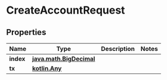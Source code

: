 
# CreateAccountRequest

## Properties
Name | Type | Description | Notes
------------ | ------------- | ------------- | -------------
**index** | [**java.math.BigDecimal**](java.math.BigDecimal.md) |  | 
**tx** | [**kotlin.Any**](.md) |  | 



